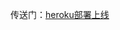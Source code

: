 传送门：[heroku部署上线](https://laravel-china.org/courses/laravel-essential-training-5.5/561/the-deployment-of)




